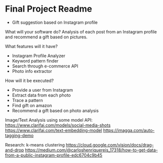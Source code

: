 # Final Project Readme

- Gift suggestion based on Instagram profile

What will your software do? 
Analysis of each post from an Instagram profile and recommend a gift based on pictures.

What features will it have? 
- Instagram Profile Analyzer
- Keyword pattern finder
- Search through e-commerce API
- Photo info extractor

How will it be executed?
- Provide a user from Instagram
- Extract data from each photo
- Trace a pattern
- Find gift on amazon
- Recommend a gift based on photo analysis

Image/Text Analysis using some model API:
https://www.clarifai.com/models/social-media-shots
https://www.clarifai.com/text-embedding-model
https://imagga.com/auto-tagging-demo

Research:
k-means clustering
https://cloud.google.com/vision/docs/drag-and-drop
https://medium.com/@carloshenriquereis_17318/how-to-get-data-from-a-public-instagram-profile-edc6704c9b45